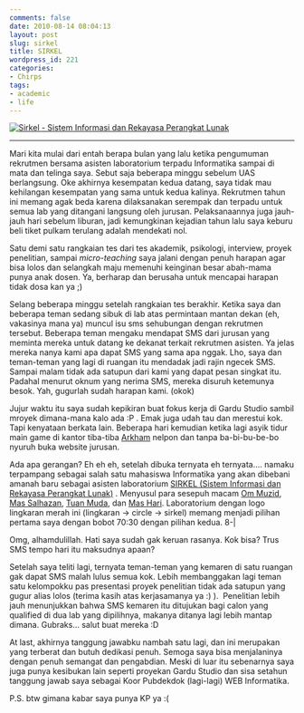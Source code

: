 ```yaml
---
comments: false
date: 2010-08-14 08:04:13
layout: post
slug: sirkel
title: SIRKEL
wordpress_id: 221
categories:
- Chirps
tags:
- academic
- life
---
```


[![Sirkel - Sistem Informasi dan Rekayasa Perangkat Lunak](http://octopress.dev/uploads/sirkel-e1281878665991.jpg)](http://octopress.dev/uploads/sirkel-e1281878665991.jpg)



* * *

Mari kita mulai dari entah berapa bulan yang lalu ketika pengumuman rekrutmen bersama asisten laboratorium terpadu Informatika sampai di mata dan telinga saya. Sebut saja beberapa minggu sebelum UAS berlangsung. <!-- more -->Oke akhirnya kesempatan kedua datang, saya tidak mau kehilangan kesempatan yang sama untuk kedua kalinya. Rekrutmen tahun ini memang agak beda karena dilaksanakan serempak dan terpadu untuk semua lab yang ditangani langsung oleh jurusan. Pelaksanaannya juga jauh-jauh hari sebelum liburan, jadi kemungkinan kejadian tahun lalu saya keburu beli tiket pulkam terulang adalah mendekati nol.

Satu demi satu rangkaian tes dari tes akademik, psikologi, interview, proyek penelitian, sampai _micro-teaching_ saya jalani dengan penuh harapan agar bisa lolos dan selangkah maju memenuhi keinginan besar abah-mama punya anak dosen. Ya, berharap dan berusaha untuk mencapai harapan tidak dosa kan ya ;)

Selang beberapa minggu setelah rangkaian tes berakhir. Ketika saya dan beberapa teman sedang sibuk di lab atas permintaan mantan dekan (eh, vakasinya mana ya) muncul isu sms sehubungan dengan rekrutmen tersebut. Beberapa teman mengaku mendapat SMS dari jurusan yang meminta mereka untuk datang ke dekanat terkait rekrutmen asisten. Ya jelas mereka nanya kami apa dapat SMS yang sama apa nggak. Lho, saya dan teman-teman yang lagi di ruangan itu mendadak jadi rajin ngecek SMS. Sampai malam tidak ada satupun dari kami yang dapat pesan singkat itu. Padahal menurut oknum yang nerima SMS, mereka disuruh ketemunya besok. Yah, gugurlah sudah harapan kami. (okok)

Jujur waktu itu saya sudah kepikiran buat fokus kerja di Gardu Studio sambil mroyek dimana-mana kalo ada :P . Emak juga udah tau dan merestui kok. Tapi kenyataan berkata lain. Beberapa hari kemudian ketika lagi asyik tidur main game di kantor tiba-tiba [Arkham](http://blognyaarkham.blogspot.com) nelpon dan tanpa ba-bi-bu-be-bo nyuruh buka website jurusan.

Ada apa gerangan? Eh eh eh, setelah dibuka ternyata eh ternyata.... namaku terpampang sebagai salah satu mahasiswa Informatika yang akan dibebani amanah baru sebagai asisten laboratorium [SIRKEL (Sistem Informasi dan Rekayasa Perangkat Lunak)](http://sirkel.informatics.uii.ac.id) . Menyusul para sesepuh macam [Om Muzid](http://ommuzid.com), [Mas Salhazan](http://salhazan.com), [Tuan Muda](http://blog.tuanmuda.com), dan [Mas Hari](http://harisetiaji.wordpress.com). Laboratorium dengan logo lingkaran merah ini (lingkaran -> circle -> sirkel) memang menjadi pilihan pertama saya dengan bobot 70:30 dengan pilihan kedua. 8-|

Omg, alhamdulillah. Hati saya sudah gak keruan rasanya. Kok bisa? Trus SMS tempo hari itu maksudnya apaan?

Setelah saya teliti lagi, ternyata teman-teman yang kemaren di satu ruangan gak dapat SMS malah lulus semua kok. Lebih membanggakan lagi teman satu kelompokku pas presentasi proyek penelitian tidak ada satupun yang gugur alias lolos (terima kasih atas kerjasamanya ya :) ).  Penelitian lebih jauh menunjukkan bahwa SMS kemaren itu ditujukan bagi calon yang qualified di dua lab yang dipilihnya, makanya ditanya lagi lebih mantap dimana. Gubraks... salut buat mereka :D

At last, akhirnya tanggung jawabku nambah satu lagi, dan ini merupakan yang terberat dan butuh dedikasi penuh. Semoga saya bisa menjalaninya dengan penuh semangat dan pengabdian. Meski di luar itu sebenarnya saya juga punya kesibukan lain seperti proyekan Gardu Studio dan sisa setahun tanggung jawab saya sebagai Koor Pubdekdok (lagi-lagi) WEB Informatika.

P.S. btw gimana kabar saya punya KP ya :(

